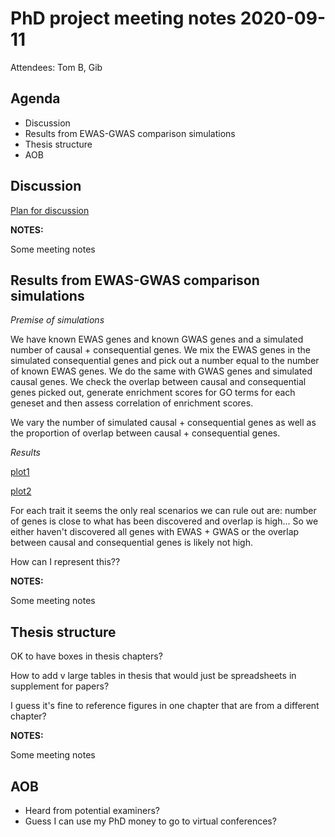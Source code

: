 # PhD project meeting notes 2020-09-11

Attendees: Tom B, Gib

## Agenda

* Discussion
* Results from EWAS-GWAS comparison simulations
* Thesis structure
* AOB

## Discussion

[Plan for discussion](08-discussion.Rmd)

__NOTES:__

Some meeting notes

## Results from EWAS-GWAS comparison simulations

_Premise of simulations_

We have known EWAS genes and known GWAS genes and a simulated number of causal + consequential genes. We mix the EWAS genes in the simulated consequential genes and pick out a number equal to the number of known EWAS genes. We do the same with GWAS genes and simulated causal genes. We check the overlap between causal and consequential genes picked out, generate enrichment scores for GO terms for each geneset and then assess correlation of enrichment scores. 

We vary the number of simulated causal + consequential genes as well as the proportion of overlap between causal + consequential genes.

_Results_

[plot1](architecture_sims_correlation_of_pathway_enrichment_scores.pdf)

[plot2](architecture_sims_gene_overlap.pdf)

For each trait it seems the only real scenarios we can rule out are: number of genes is close to what has been discovered and overlap is high... So we either haven't discovered all genes with EWAS + GWAS or the overlap between causal and consequential genes is likely not high. 

How can I represent this??

__NOTES:__

Some meeting notes

## Thesis structure

OK to have boxes in thesis chapters?

How to add v large tables in thesis that would just be spreadsheets in supplement for papers?

I guess it's fine to reference figures in one chapter that are from a different chapter?

__NOTES:__

Some meeting notes

## AOB

* Heard from potential examiners?
* Guess I can use my PhD money to go to virtual conferences? 